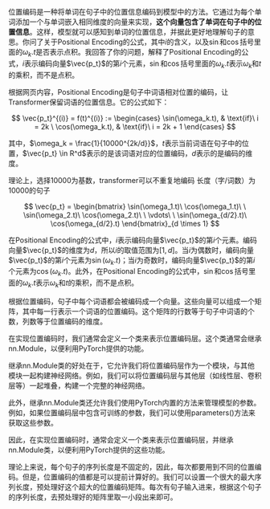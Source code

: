位置编码是一种将单词在句子中的位置信息编码到模型中的方法。它通过为每个单词添加一个与单词嵌入相同维度的向量来实现，**这个向量包含了单词在句子中的位置信息**。这样，模型就可以感知到单词的位置信息，并据此更好地理解句子的意思。你问了关于Positional Encoding的公式，其中$i$的含义，以及$\sin$和$\cos$括号里面的$\omega_k.t$是否表示点积。我回答了你的问题，解释了Positional Encoding的公式，$i$表示编码向量$\vec{p_t}$的第$i$个元素，$\sin$和$\cos$括号里面的$\omega_k.t$表示$\omega_k$和$t$的乘积，而不是点积。

根据网页内容，Positional Encoding是句子中词语相对位置的编码，让Transformer保留词语的位置信息。它的公式如下：

$$ \vec{p_t}^{(i)} = f(t)^{(i)} := \begin{cases} \sin(\omega_k.t), & \text{if}\ i = 2k \ \cos(\omega_k.t), & \text{if}\ i = 2k + 1 \end{cases} $$

其中，$\omega_k = \frac{1}{10000^{2k/d}}$，$t$表示当前词语在句子中的位置，$\vec{p_t} \in R^d$表示的是该词语对应的位置编码，$d$表示的是编码的维度。

理论上，选择10000为基数，transformer可以不重复地编码 长度（字/词数）为10000的句子

$$ \vec{p_t} = \begin{bmatrix} \sin(\omega_1.t)\ \cos(\omega_1.t)\ \ \sin(\omega_2.t)\ \cos(\omega_2.t)\ \ \vdots\ \ \sin(\omega_{d/2}.t)\ \cos(\omega_{d/2}.t) \end{bmatrix}_{d \times 1} $$

在Positional Encoding的公式中，$i$表示编码向量$\vec{p_t}$的第$i$个元素。编码向量$\vec{p_t}$的维度为$d$，所以$i$的取值范围为$[1,d]$。当$i$为偶数时，编码向量$\vec{p_t}$的第$i$个元素为$\sin(\omega_k.t)$；当$i$为奇数时，编码向量$\vec{p_t}$的第$i$个元素为$\cos(\omega_k.t)$。此外，在Positional Encoding的公式中，$\sin$和$\cos$括号里面的$\omega_k.t$表示$\omega_k$和$t$的乘积，而不是点积。

根据位置编码，句子中每个词语都会被编码成一个向量。这些向量可以组成一个矩阵，其中每一行表示一个词语的位置编码。这个矩阵的行数等于句子中词语的个数，列数等于位置编码的维度。

在实现位置编码时，我们通常会定义一个类来表示位置编码层。这个类通常会继承nn.Module，以便利用PyTorch提供的功能。

继承nn.Module类的好处在于，它允许我们将位置编码层作为一个模块，与其他模块一起构建神经网络。例如，我们可以将位置编码层与其他层（如线性层、卷积层等）一起堆叠，构建一个完整的神经网络。

此外，继承nn.Module类还允许我们使用PyTorch内置的方法来管理模型的参数。例如，如果位置编码层中包含可训练的参数，我们可以使用parameters()方法来获取这些参数。

因此，在实现位置编码时，通常会定义一个类来表示位置编码层，并继承nn.Module类，以便利用PyTorch提供的这些功能。

理论上来说，每个句子的序列长度是不固定的，因此，每次都要用到不同的位置编码。但是，位置编码的值都是可以提前计算好的。我们可以设置一个很大的最大序列长度，预处理好这个超大的位置编码矩阵。每次有句子输入进来，根据这个句子的序列长度，去预处理好的矩阵里取一小段出来即可。